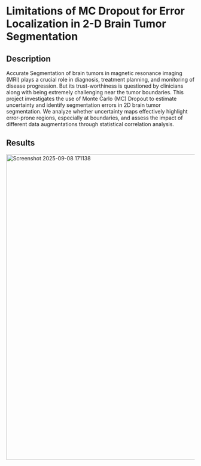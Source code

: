 # Limitations of MC Dropout for Error Localization in 2-D Brain Tumor Segmentation 

## Description
Accurate Segmentation of brain tumors in magnetic resonance imaging (MRI) plays a crucial role in diagnosis, treatment planning, and monitoring of disease progression. But its trust-worthiness is questioned by clinicians along with being extremely challenging near the tumor boundaries. This project investigates the use of Monte Carlo (MC) Dropout to estimate uncertainty and identify segmentation errors in 2D brain tumor segmentation. We analyze whether uncertainty maps effectively highlight error-prone regions, especially at boundaries, and assess the impact of different data augmentations through statistical correlation analysis.

## Results

<img width="721" height="814" alt="Screenshot 2025-09-08 171138" align="center" src="https://github.com/user-attachments/assets/e095c65e-fd22-4327-bc18-6b40559920f0" />
